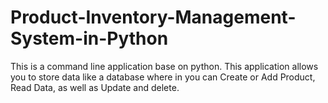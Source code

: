 # Product-Inventory-Management-System-in-Python
This is a command line application base on python. This application allows you to store data like a database where in you can Create or Add Product, Read Data, as well as Update and delete.
